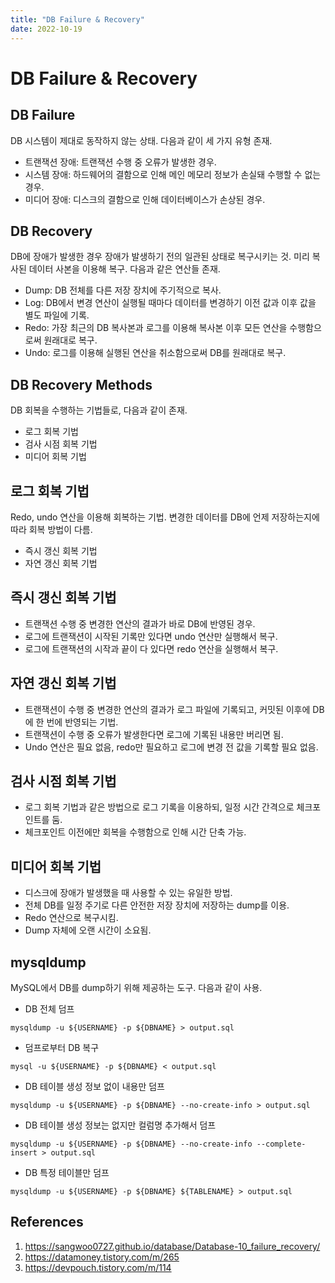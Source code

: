 ```yaml
---
title: "DB Failure & Recovery"
date: 2022-10-19
---
```


# DB Failure & Recovery

## DB Failure

DB 시스템이 제대로 동작하지 않는 상태. 다음과 같이 세 가지 유형 존재.

- 트랜잭션 장애: 트랜잭션 수행 중 오류가 발생한 경우.
- 시스템 장애: 하드웨어의 결함으로 인해 메인 메모리 정보가 손실돼 수행할 수 없는 경우.
- 미디어 장애: 디스크의 결함으로 인해 데이터베이스가 손상된 경우.

## DB Recovery

DB에 장애가 발생한 경우 장애가 발생하기 전의 일관된 상태로 복구시키는 것. 미리 복사된 데이터 사본을 이용해 복구. 다음과 같은 연산들 존재.

- Dump: DB 전체를 다른 저장 장치에 주기적으로 복사.
- Log: DB에서 변경 연산이 실행될 때마다 데이터를 변경하기 이전 값과 이후 값을 별도 파일에 기록.
- Redo: 가장 최근의 DB 복사본과 로그를 이용해 복사본 이후 모든 연산을 수행함으로써 원래대로 복구.
- Undo: 로그를 이용해 실행된 연산을 취소함으로써 DB를 원래대로 복구.

## DB Recovery Methods

DB 회복을 수행하는 기법들로, 다음과 같이 존재.

- 로그 회복 기법
- 검사 시점 회복 기법
- 미디어 회복 기법

## 로그 회복 기법

Redo, undo 연산을 이용해 회복하는 기법. 변경한 데이터를 DB에 언제 저장하는지에 따라 회복 방법이 다름.

- 즉시 갱신 회복 기법
- 자연 갱신 회복 기법

## 즉시 갱신 회복 기법

- 트랜잭션 수행 중 변경한 연산의 결과가 바로 DB에 반영된 경우.
- 로그에 트랜잭션이 시작된 기록만 있다면 undo 연산만 실행해서 복구.
- 로그에 트랜잭션의 시작과 끝이 다 있다면 redo 연산을 실행해서 복구.

## 자연 갱신 회복 기법

- 트랜잭션이 수행 중 변경한 연산의 결과가 로그 파일에 기록되고, 커밋된 이후에 DB에 한 번에 반영되는 기법.
- 트랜잭션이 수행 중 오류가 발생한다면 로그에 기록된 내용만 버리면 됨.
- Undo 연산은 필요 없음, redo만 필요하고 로그에 변경 전 값을 기록할 필요 없음.

## 검사 시점 회복 기법

- 로그 회복 기법과 같은 방법으로 로그 기록을 이용하되, 일정 시간 간격으로 체크포인트를 둠.
- 체크포인트 이전에만 회복을 수행함으로 인해 시간 단축 가능.

## 미디어 회복 기법

- 디스크에 장애가 발생했을 때 사용할 수 있는 유일한 방법.
- 전체 DB를 일정 주기로 다른 안전한 저장 장치에 저장하는 dump를 이용.
- Redo 연산으로 복구시킴.
- Dump 자체에 오랜 시간이 소요됨.

## mysqldump

MySQL에서 DB를 dump하기 위해 제공하는 도구. 다음과 같이 사용.

- DB 전체 덤프

```
mysqldump -u ${USERNAME} -p ${DBNAME} > output.sql
```

- 덤프로부터 DB 복구

```
mysql -u ${USERNAME} -p ${DBNAME} < output.sql
```

- DB 테이블 생성 정보 없이 내용만 덤프

```
mysqldump -u ${USERNAME} -p ${DBNAME} --no-create-info > output.sql
```

- DB 테이블 생성 정보는 없지만 컬럼명 추가해서 덤프

```
mysqldump -u ${USERNAME} -p ${DBNAME} --no-create-info --complete-insert > output.sql
```

- DB 특정 테이블만 덤프

```
mysqldump -u ${USERNAME} -p ${DBNAME} ${TABLENAME} > output.sql
```

## References

1. https://sangwoo0727.github.io/database/Database-10_failure_recovery/
2. https://datamoney.tistory.com/m/265
3. https://devpouch.tistory.com/m/114
